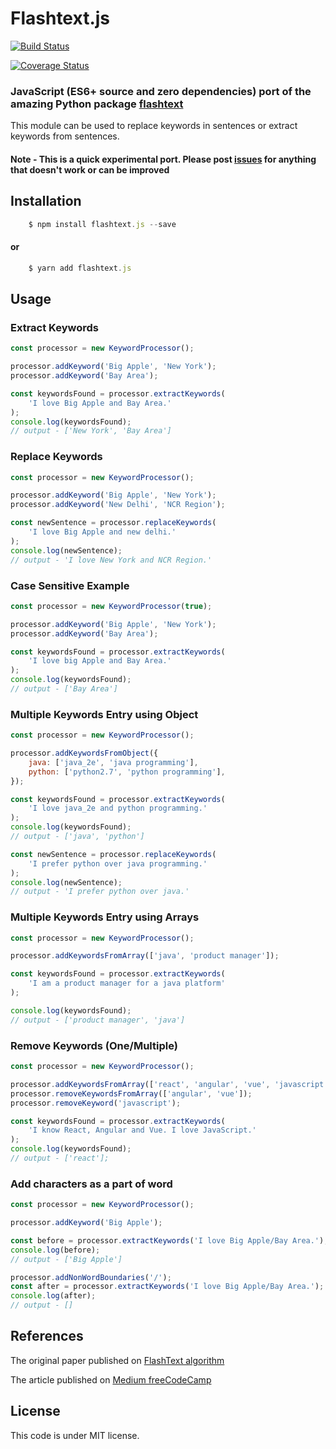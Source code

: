 # Flashtext.js

[![Build Status](https://travis-ci.org/drenther/flashtext.js.svg?branch=master)](https://travis-ci.org/drenther/flashtext.js)

[![Coverage Status](https://coveralls.io/repos/github/drenther/flashtext.js/badge.svg?branch=master)](https://coveralls.io/github/drenther/flashtext.js?branch=master)

### JavaScript (ES6+ source and zero dependencies) port of the amazing Python package [flashtext](https://github.com/vi3k6i5/flashtext)

This module can be used to replace keywords in sentences or extract keywords from sentences.

#### Note - This is a quick experimental port. Please post [issues](https://github.com/drenther/flashtext.js/issues) for anything that doesn't work or can be improved

## Installation

```javascript
	$ npm install flashtext.js --save
```

#### or

```javascript
	$ yarn add flashtext.js
```

## Usage

### Extract Keywords

```javascript
const processor = new KeywordProcessor();

processor.addKeyword('Big Apple', 'New York');
processor.addKeyword('Bay Area');

const keywordsFound = processor.extractKeywords(
	'I love Big Apple and Bay Area.'
);
console.log(keywordsFound);
// output - ['New York', 'Bay Area']
```

### Replace Keywords

```javascript
const processor = new KeywordProcessor();

processor.addKeyword('Big Apple', 'New York');
processor.addKeyword('New Delhi', 'NCR Region');

const newSentence = processor.replaceKeywords(
	'I love Big Apple and new delhi.'
);
console.log(newSentence);
// output - 'I love New York and NCR Region.'
```

### Case Sensitive Example

```javascript
const processor = new KeywordProcessor(true);

processor.addKeyword('Big Apple', 'New York');
processor.addKeyword('Bay Area');

const keywordsFound = processor.extractKeywords(
	'I love big Apple and Bay Area.'
);
console.log(keywordsFound);
// output - ['Bay Area']
```

### Multiple Keywords Entry using Object

```javascript
const processor = new KeywordProcessor();

processor.addKeywordsFromObject({
	java: ['java_2e', 'java programming'],
	python: ['python2.7', 'python programming'],
});

const keywordsFound = processor.extractKeywords(
	'I love java_2e and python programming.'
);
console.log(keywordsFound);
// output - ['java', 'python']

const newSentence = processor.replaceKeywords(
	'I prefer python over java programming.'
);
console.log(newSentence);
// output - 'I prefer python over java.'
```

### Multiple Keywords Entry using Arrays

```javascript
const processor = new KeywordProcessor();

processor.addKeywordsFromArray(['java', 'product manager']);

const keywordsFound = processor.extractKeywords(
	'I am a product manager for a java platform'
);

console.log(keywordsFound);
// output - ['product manager', 'java']
```

### Remove Keywords (One/Multiple)

```javascript
const processor = new KeywordProcessor();

processor.addKeywordsFromArray(['react', 'angular', 'vue', 'javascript']);
processor.removeKeywordsFromArray(['angular', 'vue']);
processor.removeKeyword('javascript');

const keywordsFound = processor.extractKeywords(
	'I know React, Angular and Vue. I love JavaScript.'
);
console.log(keywordsFound);
// output - ['react'];
```

### Add characters as a part of word

```javascript
const processor = new KeywordProcessor();

processor.addKeyword('Big Apple');

const before = processor.extractKeywords('I love Big Apple/Bay Area.');
console.log(before);
// output - ['Big Apple']

processor.addNonWordBoundaries('/');
const after = processor.extractKeywords('I love Big Apple/Bay Area.');
console.log(after);
// output - []
```

## References

The original paper published on [FlashText algorithm](https://arxiv.org/abs/1711.00046)

The article published on [Medium freeCodeCamp](https://medium.freecodecamp.org/regex-was-taking-5-days-flashtext-does-it-in-15-minutes-55f04411025f)

## License

This code is under MIT license.
